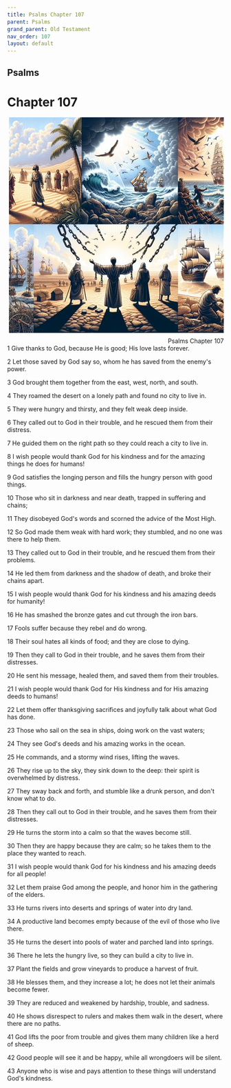 ```yaml
---
title: Psalms Chapter 107
parent: Psalms
grand_parent: Old Testament
nav_order: 107
layout: default
---
```


## Psalms

# Chapter 107

<div style="clear: both; text-align: right;">
    <img src="/assets/Image/Psalms/500/107.jpg" alt="Psalms Chapter 107" class="chapter-image" style="max-width: 100%; height: auto; float: right; margin: 0 0 10px 10px; padding-left: 10%;">
    <figcaption style="font-size: 14px;">Psalms Chapter 107</figcaption>
</div>
1 Give thanks to God, because He is good; His love lasts forever.

2 Let those saved by God say so, whom he has saved from the enemy's power.

3 God brought them together from the east, west, north, and south.

4 They roamed the desert on a lonely path and found no city to live in.

5 They were hungry and thirsty, and they felt weak deep inside.

6 They called out to God in their trouble, and he rescued them from their distress.

7 He guided them on the right path so they could reach a city to live in.

8 I wish people would thank God for his kindness and for the amazing things he does for humans!

9 God satisfies the longing person and fills the hungry person with good things.

10 Those who sit in darkness and near death, trapped in suffering and chains;

11 They disobeyed God's words and scorned the advice of the Most High.

12 So God made them weak with hard work; they stumbled, and no one was there to help them.

13 They called out to God in their trouble, and he rescued them from their problems.

14 He led them from darkness and the shadow of death, and broke their chains apart.

15 I wish people would thank God for his kindness and his amazing deeds for humanity!

16 He has smashed the bronze gates and cut through the iron bars.

17 Fools suffer because they rebel and do wrong.

18 Their soul hates all kinds of food; and they are close to dying.

19 Then they call to God in their trouble, and he saves them from their distresses.

20 He sent his message, healed them, and saved them from their troubles.

21 I wish people would thank God for His kindness and for His amazing deeds to humans!

22 Let them offer thanksgiving sacrifices and joyfully talk about what God has done.

23 Those who sail on the sea in ships, doing work on the vast waters;

24 They see God's deeds and his amazing works in the ocean.

25 He commands, and a stormy wind rises, lifting the waves.

26 They rise up to the sky, they sink down to the deep: their spirit is overwhelmed by distress.

27 They sway back and forth, and stumble like a drunk person, and don't know what to do.

28 Then they call out to God in their trouble, and he saves them from their distresses.

29 He turns the storm into a calm so that the waves become still.

30 Then they are happy because they are calm; so he takes them to the place they wanted to reach.

31 I wish people would thank God for his kindness and his amazing deeds for all people!

32 Let them praise God among the people, and honor him in the gathering of the elders.

33 He turns rivers into deserts and springs of water into dry land.

34 A productive land becomes empty because of the evil of those who live there.

35 He turns the desert into pools of water and parched land into springs.

36 There he lets the hungry live, so they can build a city to live in.

37 Plant the fields and grow vineyards to produce a harvest of fruit.

38 He blesses them, and they increase a lot; he does not let their animals become fewer.

39 They are reduced and weakened by hardship, trouble, and sadness.

40 He shows disrespect to rulers and makes them walk in the desert, where there are no paths.

41 God lifts the poor from trouble and gives them many children like a herd of sheep.

42 Good people will see it and be happy, while all wrongdoers will be silent.

43 Anyone who is wise and pays attention to these things will understand God's kindness.


